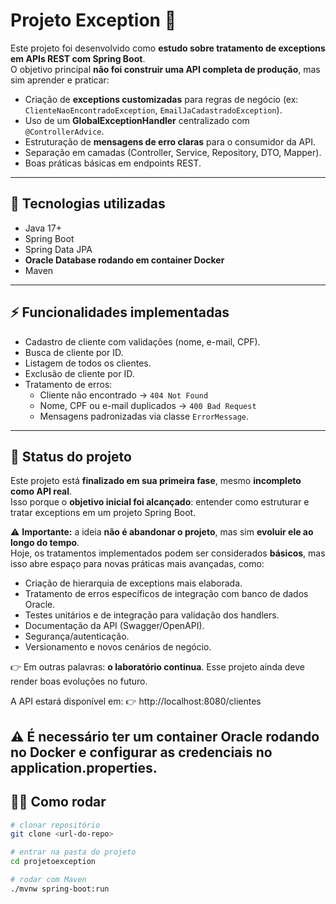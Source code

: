 # Projeto Exception 🎯

Este projeto foi desenvolvido como **estudo sobre tratamento de exceptions em APIs REST com Spring Boot**.  
O objetivo principal **não foi construir uma API completa de produção**, mas sim aprender e praticar:

- Criação de **exceptions customizadas** para regras de negócio (ex: `ClienteNaoEncontradoException`, `EmailJaCadastradoException`).
- Uso de um **GlobalExceptionHandler** centralizado com `@ControllerAdvice`.
- Estruturação de **mensagens de erro claras** para o consumidor da API.
- Separação em camadas (Controller, Service, Repository, DTO, Mapper).
- Boas práticas básicas em endpoints REST.

---

## 🚀 Tecnologias utilizadas
- Java 17+
- Spring Boot
- Spring Data JPA
- **Oracle Database rodando em container Docker**
- Maven

---

## ⚡ Funcionalidades implementadas
- Cadastro de cliente com validações (nome, e-mail, CPF).
- Busca de cliente por ID.
- Listagem de todos os clientes.
- Exclusão de cliente por ID.
- Tratamento de erros:
  - Cliente não encontrado → `404 Not Found`
  - Nome, CPF ou e-mail duplicados → `400 Bad Request`
  - Mensagens padronizadas via classe `ErrorMessage`.

---

## 📌 Status do projeto
Este projeto está **finalizado em sua primeira fase**, mesmo **incompleto como API real**.  
Isso porque o **objetivo inicial foi alcançado**: entender como estruturar e tratar exceptions em um projeto Spring Boot.  

⚠️ **Importante:** a ideia **não é abandonar o projeto**, mas sim **evoluir ele ao longo do tempo**.  
Hoje, os tratamentos implementados podem ser considerados **básicos**, mas isso abre espaço para novas práticas mais avançadas, como:
- Criação de hierarquia de exceptions mais elaborada.
- Tratamento de erros específicos de integração com banco de dados Oracle.
- Testes unitários e de integração para validação dos handlers.
- Documentação da API (Swagger/OpenAPI).
- Segurança/autenticação.
- Versionamento e novos cenários de negócio.

👉 Em outras palavras: **o laboratório continua**. Esse projeto ainda deve render boas evoluções no futuro.

A API estará disponível em:
👉 http://localhost:8080/clientes

⚠️ É necessário ter um container Oracle rodando no Docker e configurar as credenciais no application.properties.
---

## 🧑‍💻 Como rodar
```bash
# clonar repositório
git clone <url-do-repo>

# entrar na pasta do projeto
cd projetoexception

# rodar com Maven
./mvnw spring-boot:run


